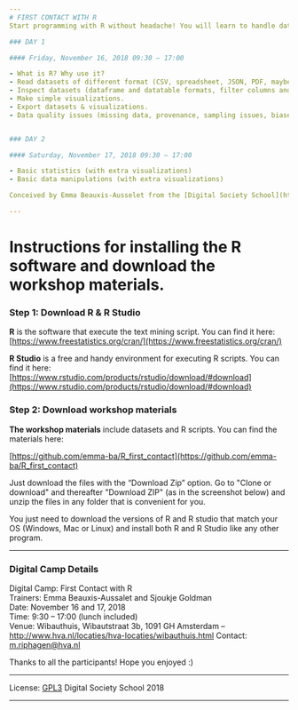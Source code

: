 ```yaml
---
# FIRST CONTACT WITH R
Start programming with R without headache! You will learn to handle datasets and make neat visualizations with just a few lines of code. Within two days, you will be able to inspect datasets, manipulate them, and plot nice graphs to show your results. We will work with datasets related to the green economy. R is a very accessible programming language, so don’t be shy!

### DAY 1

#### Friday, November 16, 2018 09:30 – 17:00

- What is R? Why use it?
- Read datasets of different format (CSV, spreadsheet, JSON, PDF, maybe more)
- Inspect datasets (dataframe and datatable formats, filter columns and rows, browse rows with loops).
- Make simple visualizations.
- Export datasets & visualizations.
- Data quality issues (missing data, provenance, sampling issues, biases)


### DAY 2

#### Saturday, November 17, 2018 09:30 – 17:00

- Basic statistics (with extra visualizations)
- Basic data manipulations (with extra visualizations)

Conceived by Emma Beauxis-Ausselet from the [Digital Society School](http://digitalsocietyschool.org) and Sjoukje Goldman from [Center for Market Insights](http://www.cmihva.nl)

---
```

# Instructions for installing the R software and download the workshop materials.

  
### Step 1: Download R & R Studio

**R** is the software that execute the text mining script. You can find it here:
[https://www.freestatistics.org/cran/](https://www.freestatistics.org/cran/)


**R Studio** is a free and handy environment for executing R scripts. You can find it here:
[https://www.rstudio.com/products/rstudio/download/#download](https://www.rstudio.com/products/rstudio/download/#download)

  
### Step 2: Download workshop materials
**The workshop materials** include datasets and R scripts. You can find the materials here:

[https://github.com/emma-ba/R_first_contact](https://github.com/emma-ba/R_first_contact)

Just download the files with the “Download Zip” option. Go to "Clone or download"  and thereafter "Download ZIP" (as in the screenshot below) and unzip the files in any folder that is convenient for you.

You just need to download the versions of R and R studio that match your OS (Windows, Mac or Linux) and install both R and R Studio like any other program.

---
### Digital Camp Details
Digital Camp: First Contact with R  
Trainers: Emma Beauxis-Aussalet and Sjoukje Goldman  
Date: November 16 and 17, 2018  
Time: 9:30 – 17:00 (lunch included)  
Venue: Wibauthuis, Wibautstraat 3b, 1091 GH Amsterdam – http://www.hva.nl/locaties/hva-locaties/wibauthuis.html
Contact: m.riphagen@hva.nl

Thanks to all the participants! Hope you enjoyed :)

---

License: [GPL3](http://www.gnu.org/copyleft/gpl.html)
Digital Society School 2018

---
